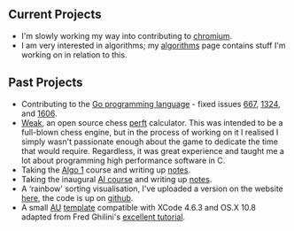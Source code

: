 ## Current Projects ##

* I'm slowly working my way into contributing to [chromium][0].
* I am very interested in algorithms; my [algorithms][1] page contains stuff I'm working on in
  relation to this.

## Past Projects ##

* Contributing to the [Go programming language][p0] - fixed issues [667][go667], [1324][go1324],
  and [1606][go1606].
* [Weak][p1], an open source chess [perft][p2] calculator. This was intended to be a full-blown
  chess engine, but in the process of working on it I realised I simply wasn't passionate
  enough about the game to dedicate the time that would require. Regardless, it was great
  experience and taught me a lot about programming high performance software in C.
* Taking the [Algo 1][p3] course and writing up [notes][p4].
* Taking the inaugural [AI course][p5] and writing up [notes][p6].
* A &lsquo;rainbow' sorting visualisation, I've uploaded a version on the website <a
  href="/projects/rainbow" target="_self">here<a/>, the code is up on [github][p7].
* A small [AU][ref1] [template][p8] compatible with XCode 4.6.3 and OS.X 10.8 adapted from
  Fred Ghilini's [excellent tutorial][ref2].

[0]:http://www.chromium.org/
[1]:/projects/alg

[p0]:http://golang.org
[p1]:https://github.com/lorenzo-stoakes/weak
[p2]:http://chessprogramming.wikispaces.com/Perft
[p3]:https://www.coursera.org/course/algo
[p4]:https://github.com/lorenzo-stoakes/stanford-algo
[p5]:http://www.ted.com/talks/peter_norvig_the_100_000_student_classroom.html
[p6]:https://github.com/lorenzo-stoakes/stanford-ai
[p7]:https://github.com/lorenzo-stoakes/Rainbow-Sort
[p8]:https://github.com/lorenzo-stoakes/TemplateAU

[go667]:https://code.google.com/p/go/source/detail?r=3c73bb78da9a
[go1324]:https://code.google.com/p/go/source/detail?r=2562ce5a7a
[go1606]:https://code.google.com/p/go/source/detail?r=1bad75771eb6

[ref1]:http://en.wikipedia.org/wiki/Audio_Units
[ref2]:http://sample-hold.com/2011/11/23/getting-started-with-audio-units-on-os-x-lion-and-xcode-4-2-1/
